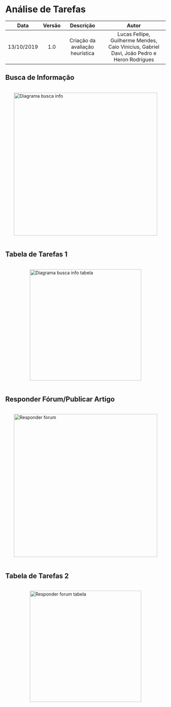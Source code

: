 # Análise de Tarefas

| Data       | Versão | Descrição            | Autor             |
|:----------:|:------:|:--------------------:|:-----------------:|
| 13/10/2019 | 1.0 | Criação da avaliação heurística  | Lucas Fellipe, Guilherme Mendes, Caio Vinicius, Gabriel Davi, João Pedro e Heron Rodrigues |

## Busca de Informação
<br>
<img width="450" alt="Diagrama busca info" src="https://user-images.githubusercontent.com/40740008/68162899-ee6e4900-ff37-11e9-846f-234c2dac9817.png" class="center">

<br>

## Tabela de Tarefas 1
<br>
<img width="350" alt="Diagrama busca info tabela" src="https://user-images.githubusercontent.com/40740008/68162891-eadac200-ff37-11e9-9e6e-34b046cc0a62.png" class="center">

<br>

## Responder Fórum/Publicar Artigo
<br>
<img width="450" alt="Responder forum" src="https://user-images.githubusercontent.com/40740008/68162906-f62ded80-ff37-11e9-844b-8dcac597267e.png" class="center">

<br>

## Tabela de Tarefas 2
<br>
<img width="350" alt="Responder forum tabela" src="https://user-images.githubusercontent.com/40740008/68162903-f201d000-ff37-11e9-8139-234077ce1abd.png" class="center">

<!DOCTYPE html>
<html>
<head>
<style src='docs/docs/assets/css/table.css'>
</style>
<link rel="stylesheet" href="docs/assets/css/table.css">
</head>

<!DOCTYPE html>
<html>
<head>
<meta name="viewport" content="width=device-width, initial-scale=1">
<style>
img {
  display: block;
  margin-left: auto;
  margin-right: auto;
}
</style>
</head>
</html>